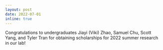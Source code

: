 ```yaml
---
layout: post
date: 2022-07-01
inline: true
---
```

Congratulations to undergraduates Jiayi (Viki) Zhao, Samuel Chu, Scott Yang, and Tyler Tran for obtaining scholarships for 2022 summer research in our lab! 
